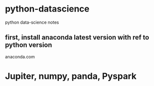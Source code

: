 # python-datascience
python data-science notes

## first, install anaconda latest version with ref to python version
anaconda.com

# Jupiter, numpy, panda, Pyspark
